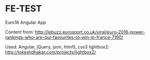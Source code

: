 # FE-TEST
Euro16 Angular App

Content from: http://lebuzz.eurosport.co.uk/viral/euro-2016-power-rankings-who-are-our-favourites-to-win-in-france-7190/

Used: Angular, jQuery, json, html5, css3 lightbox2: http://lokeshdhakar.com/projects/lightbox2/

